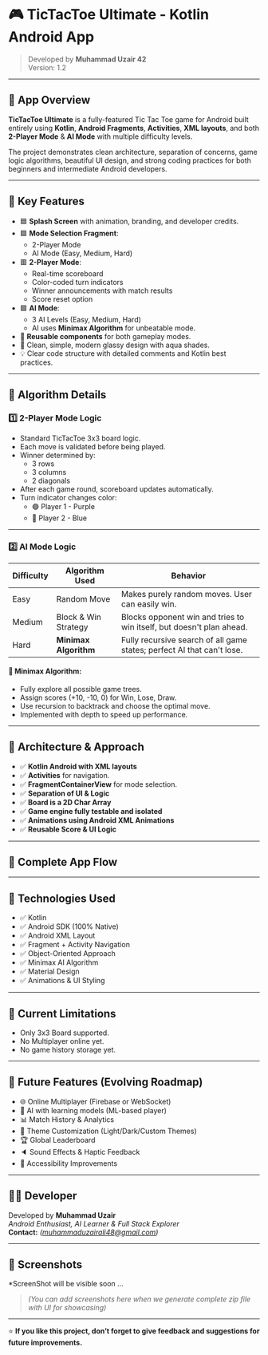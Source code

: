 # 🎮 TicTacToe Ultimate - Kotlin Android App

> Developed by **Muhammad Uzair 42**  
> Version: 1.2

---

## 📱 App Overview

**TicTacToe Ultimate** is a fully-featured Tic Tac Toe game for Android built entirely using **Kotlin**, **Android Fragments**, **Activities**, **XML layouts**, and both **2-Player Mode** & **AI Mode** with multiple difficulty levels. 

The project demonstrates clean architecture, separation of concerns, game logic algorithms, beautiful UI design, and strong coding practices for both beginners and intermediate Android developers.

---

## 🌟 Key Features

- 🟦 **Splash Screen** with animation, branding, and developer credits.
- 🟩 **Mode Selection Fragment**:
  - 2-Player Mode
  - AI Mode (Easy, Medium, Hard)
- 🟥 **2-Player Mode**:
  - Real-time scoreboard
  - Color-coded turn indicators
  - Winner announcements with match results
  - Score reset option
- 🟪 **AI Mode**:
  - 3 AI Levels (Easy, Medium, Hard)
  - AI uses **Minimax Algorithm** for unbeatable mode.
- 🔄 **Reusable components** for both gameplay modes.
- 🎨 Clean, simple, modern glassy design with aqua shades.
- 💡 Clear code structure with detailed comments and Kotlin best practices.

---

## 🧮 Algorithm Details

### 1️⃣ 2-Player Mode Logic

- Standard TicTacToe 3x3 board logic.
- Each move is validated before being played.
- Winner determined by:
  - 3 rows
  - 3 columns
  - 2 diagonals
- After each game round, scoreboard updates automatically.
- Turn indicator changes color:
  - 🟣 Player 1 - Purple
  - 🔵 Player 2 - Blue

---

### 2️⃣ AI Mode Logic

| Difficulty | Algorithm Used | Behavior |
| ----------- | -------------- | -------- |
| Easy | Random Move | Makes purely random moves. User can easily win. |
| Medium | Block & Win Strategy | Blocks opponent win and tries to win itself, but doesn't plan ahead. |
| Hard | **Minimax Algorithm** | Fully recursive search of all game states; perfect AI that can't lose. |

#### 🔎 Minimax Algorithm:

- Fully explore all possible game trees.
- Assign scores (+10, -10, 0) for Win, Lose, Draw.
- Use recursion to backtrack and choose the optimal move.
- Implemented with depth to speed up performance.

---

## 🧰 Architecture & Approach

- ✅ **Kotlin Android with XML layouts**
- ✅ **Activities** for navigation.
- ✅ **FragmentContainerView** for mode selection.
- ✅ **Separation of UI & Logic**
- ✅ **Board is a 2D Char Array**
- ✅ **Game engine fully testable and isolated**
- ✅ **Animations using Android XML Animations**
- ✅ **Reusable Score & UI Logic**

---

## 🔄 Complete App Flow


---

## 🎯 Technologies Used

- ✅ Kotlin
- ✅ Android SDK (100% Native)
- ✅ Android XML Layout
- ✅ Fragment + Activity Navigation
- ✅ Object-Oriented Approach
- ✅ Minimax AI Algorithm
- ✅ Material Design
- ✅ Animations & UI Styling

---

## 🚀 Current Limitations

- Only 3x3 Board supported.
- No Multiplayer online yet.
- No game history storage yet.

---

## 🔮 Future Features (Evolving Roadmap)

- 🌐 Online Multiplayer (Firebase or WebSocket)
- 🧠 AI with learning models (ML-based player)
- 📊 Match History & Analytics
- 🎨 Theme Customization (Light/Dark/Custom Themes)
- 🏆 Global Leaderboard
- 🔈 Sound Effects & Haptic Feedback
- 🔎 Accessibility Improvements

---

## 👨‍💻 Developer

Developed by **Muhammad Uzair**  
_Android Enthusiast, AI Learner & Full Stack Explorer_  
**Contact:** *(muhammaduzairali48@gmail.com)*

---

## 📸 Screenshots
*ScreenShot will be visible soon ...

> _(You can add screenshots here when we generate complete zip file with UI for showcasing)_

---

⭐ **If you like this project, don’t forget to give feedback and suggestions for future improvements.**

